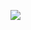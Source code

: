 
<a href="#"><img src="https://github-readme-stats.hackclub.dev/api/wakatime?username=5902&api_domain=hackatime.hackclub.com&theme=darcula&custom_title=Hackatime+Stats&layout=compact&cache_seconds=0&langs_count=8"></a>
